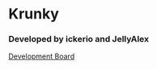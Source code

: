 # Krunky
### Developed by ickerio and JellyAlex

[Development Board](https://github.com/ickerio/Krunky/projects/1)